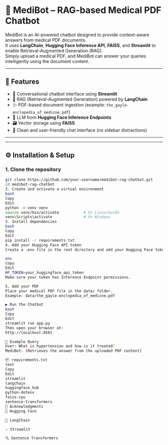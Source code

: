 # 🧠 MediBot – RAG-based Medical PDF Chatbot

MediBot is an AI-powered chatbot designed to provide context-aware answers from medical PDF documents.  
It uses **LangChain**, **Hugging Face Inference API**, **FAISS**, and **Streamlit** to enable Retrieval-Augmented Generation (RAG).  
Simply upload a medical PDF, and MediBot can answer your queries intelligently using the document content.

---

## 🚀 Features

- 💬 Conversational chatbot interface using **Streamlit**  
- 🧠 RAG (Retrieval-Augmented Generation) powered by **LangChain**  
- 🩺 PDF-based document ingestion (example: `the_gayle-enclopedia_of_medicne.pdf`)  
- 🤖 LLM from **Hugging Face Inference Endpoints**  
- 🗃️ Vector storage using **FAISS**  
- 🎨 Clean and user-friendly chat interface (no sidebar distractions)

---

---

## ⚙️ Installation & Setup

### 1. Clone the repository

```bash
git clone https://github.com/your-username/medibot-rag-chatbot.git  
cd medibot-rag-chatbot  
2. Create and activate a virtual environment
bash
Copy
Edit
python -m venv venv  
source venv/bin/activate           # On Linux/macOS  
venv\Scripts\activate              # On Windows  
3. Install dependencies
bash
Copy
Edit
pip install -r requirements.txt  
4. Add your Hugging Face API token
Create a .env file in the root directory and add your Hugging Face token:

env
Copy
Edit
HF_TOKEN=your_huggingface_api_token  
Make sure your token has Inference Endpoint permissions.

5. Add your PDF
Place your medical PDF file in the data/ folder.
Example: data/the_gayle-enclopedia_of_medicne.pdf

▶️ Run the Chatbot
bash
Copy
Edit
streamlit run app.py  
Then open your browser at:
http://localhost:8501

🧪 Example Query
User: What is hypertension and how is it treated?
MediBot: (Retrieves the answer from the uploaded PDF content)

📦 requirements.txt
text
Copy
Edit
streamlit  
langchain  
huggingface_hub  
python-dotenv  
faiss-cpu  
sentence-transformers  
🙌 Acknowledgments
🤗 Hugging Face

🔗 LangChain

💡 Streamlit

🔍 Sentence Transformers

